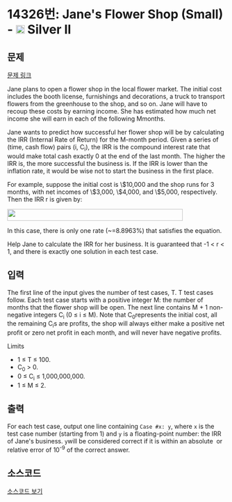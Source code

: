 # 14326번: Jane's Flower Shop (Small) - <img src="https://static.solved.ac/tier_small/9.svg" style="height:20px" /> Silver II

<!-- performance -->

<!-- 문제 제출 후 깃허브에 푸시를 했을 때 제출한 코드의 성능이 입력될 공간입니다.-->

<!-- end -->

## 문제

[문제 링크](https://boj.kr/14326)


<p>Jane plans to open a flower shop in the local flower market. The initial cost includes the booth license, furnishings and decorations, a truck to transport flowers from the greenhouse to the shop, and so on. Jane will have to recoup these costs by earning income. She has estimated how much net income she will earn in each of the following&nbsp;Mmonths.</p>

<p>Jane wants to predict how successful her flower shop will be by calculating the&nbsp;IRR (Internal Rate of Return)&nbsp;for the&nbsp;M-month period. Given a series of (time, cash flow) pairs (i, C<sub>i</sub>), the IRR is the compound interest rate that would make total cash exactly 0 at the end of the last month. The higher the IRR is, the more successful the business is. If the IRR is lower than the inflation rate, it would be wise not to start the business in the first place.</p>

<p>For example, suppose the initial cost is \$10,000 and the shop runs for 3 months, with net incomes of \$3,000, \$4,000, and \$5,000, respectively. Then the IRR&nbsp;r&nbsp;is given by:</p>

<p><img src="https://onlinejudgeimages.s3.amazonaws.com/problem/14326/%EB%8B%A4%EC%9A%B4%EB%A1%9C%EB%93%9C%20(7).png" style="height:27px; width:404px"></p>

<p>In this case, there is only one rate (~=8.8963%) that satisfies the equation.</p>

<p>Help Jane to calculate the IRR for her business. It is guaranteed that -1 &lt;&nbsp;r&nbsp;&lt; 1, and there is exactly one solution in each test case.</p>



## 입력


<p>The first line of the input gives the number of test cases,&nbsp;T.&nbsp;T&nbsp;test cases follow. Each test case starts with a positive integer&nbsp;M: the number of months that the flower shop will be open. The next line contains&nbsp;M&nbsp;+ 1 non-negative integers&nbsp;C<sub>i</sub>&nbsp;(0 ≤ i ≤&nbsp;M). Note that&nbsp;C<sub>0</sub>represents the initial cost, all the remaining&nbsp;C<sub>i</sub>s are profits, the shop will always either make a positive net profit or zero net profit in each month, and will never have negative profits.</p>

<p>Limits</p>

<ul>
<li>1 ≤&nbsp;T&nbsp;≤ 100.</li>
<li>C<sub>0</sub>&nbsp;&gt; 0.</li>
<li>0 ≤&nbsp;C<sub>i</sub>&nbsp;≤ 1,000,000,000.</li>
<li>1 ≤&nbsp;M&nbsp;≤ 2.</li>
</ul>



## 출력


<p>For each test case, output one line containing&nbsp;<code>Case #x: y</code>, where&nbsp;<code>x</code>&nbsp;is the test case number (starting from 1) and&nbsp;<code>y</code>&nbsp;is a floating-point number: the IRR of Jane's business.&nbsp;<code>y</code>will be considered correct if it is within an absolute&nbsp; or relative error of 10<sup>-9</sup>&nbsp;of the correct answer.</p>



## 소스코드

[소스코드 보기](Jane's%20Flower%20Shop%20(Small).cpp)